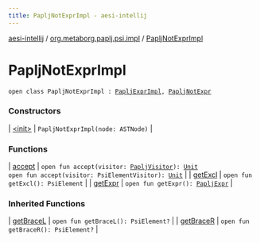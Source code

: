 ```yaml
---
title: PapljNotExprImpl - aesi-intellij
---
```


[aesi-intellij](../../index.html) / [org.metaborg.paplj.psi.impl](../index.html) / [PapljNotExprImpl](.)

# PapljNotExprImpl

`open class PapljNotExprImpl : `[`PapljExprImpl`](../-paplj-expr-impl/index.html)`, `[`PapljNotExpr`](../../org.metaborg.paplj.psi/-paplj-not-expr/index.html)

### Constructors

| [&lt;init&gt;](-init-.html) | `PapljNotExprImpl(node: ASTNode)` |

### Functions

| [accept](accept.html) | `open fun accept(visitor: `[`PapljVisitor`](../../org.metaborg.paplj.psi/-paplj-visitor/index.html)`): `[`Unit`](https://kotlinlang.org/api/latest/jvm/stdlib/kotlin/-unit/index.html)<br>`open fun accept(visitor: PsiElementVisitor): `[`Unit`](https://kotlinlang.org/api/latest/jvm/stdlib/kotlin/-unit/index.html) |
| [getExcl](get-excl.html) | `open fun getExcl(): PsiElement` |
| [getExpr](get-expr.html) | `open fun getExpr(): `[`PapljExpr`](../../org.metaborg.paplj.psi/-paplj-expr/index.html) |

### Inherited Functions

| [getBraceL](../-paplj-expr-impl/get-brace-l.html) | `open fun getBraceL(): PsiElement?` |
| [getBraceR](../-paplj-expr-impl/get-brace-r.html) | `open fun getBraceR(): PsiElement?` |

